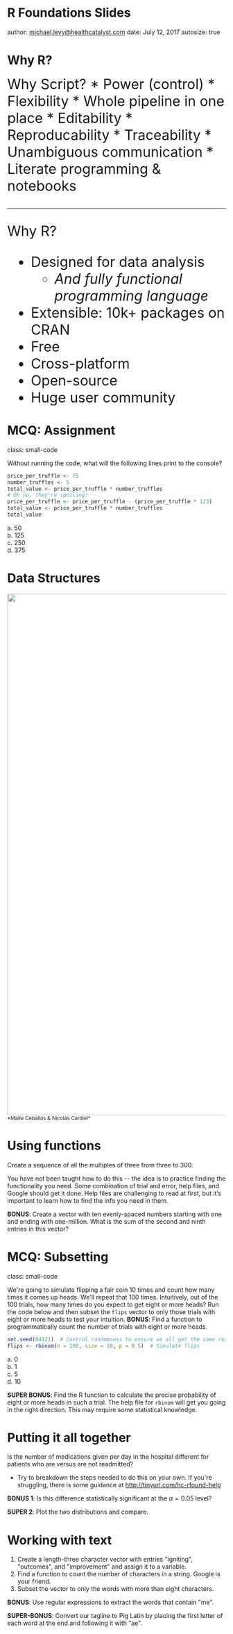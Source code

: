<style>
.small-code pre code {
  font-size: 1em;
}
</style>

R Foundations Slides
========================================================
author: michael.levy@healthcatalyst.com
date: July 12, 2017
autosize: true

Why R?
=================

<font size = "6px">
Why Script?
* Power (control)
* Flexibility  
  * Whole pipeline in one place
* Editability
* Reproducability
* Traceability
* Unambiguous communication  
	* Literate programming & notebooks  

***
Why R?    
* Designed for data analysis  
  * *And fully functional programming language*
* Extensible: 10k+ packages on CRAN  
* Free
* Cross-platform  
* Open-source  
* Huge user community
</font>

MCQ: Assignment
==================
class: small-code

Without running the code, what will the following lines print to the console?



```r
price_per_truffle <- 75
number_truffles <- 5
total_value <- price_per_truffle * number_truffles
# Oh no, they're spoiling!
price_per_truffle <- price_per_truffle - (price_per_truffle * 1/3)
total_value <- price_per_truffle * number_truffles
total_value
```

a. 50  
b. 125  
c. 250  
d. 375

Data Structures
=================


<div align="left">
<img src="dataStructures.png" width=1200>  
</div>
<small>*Maite Ceballos & Nicolás Cardiel*</small>


Using functions
================

Create a sequence of all the multiples of three from three to 300. 

You have not been taught how to do this -- the idea is to practice finding the functionality you need.
Some combination of trial and error, help files, and Google
should get it done. Help files are challenging to read at first, but it’s important
to learn how to find the info you need in them. 

**BONUS**: Create a vector with ten evenly-spaced numbers starting with one and 
ending with one-million. What is the sum of the second and ninth entries in this vector?

MCQ: Subsetting
==========
class: small-code

We're going to simulate flipping a fair coin 10 times and count how many times it comes up heads. 
We'll repeat that 100 times. Intuitively, out of the 100 trials, how many times do you expect 
to get eight or more heads? Run the code below and then subset the `flips` vector to only those trials with
eight or more heads to test your intuition. **BONUS**: Find a function to programmatically count the number of trials with eight or more heads. 


```r
set.seed(84121)  # Control randomness to ensure we all get the same result
flips <- rbinom(n = 100, size = 10, p = 0.5)  # Simulate flips
```

a. 0  
b. 1  
c. 5  
d. 10

**SUPER BONUS**: Find the R function to calculate the precise probability of 
eight or more heads in such a trial. The help file for `rbinom` will get you going in the right direction.
This may require some statistical knowledge.

Putting it all together
=======================

Is the number of medications given per day in the hospital different for patients 
who are versus are not readmitted? 

- Try to breakdown the steps needed to do this on your own. If you're struggling,
there is some guidance at http://tinyurl.com/hc-rfound-help

**BONUS 1**: Is this difference statistically significant at the $\alpha = 0.05$ level?

**SUPER 2**: Plot the two distributions and compare.

Working with text
==============

1. Create a length-three character vector with entries "igniting", "outcomes", and "improvement"
and assign it to a variable.  
1. Find a function to count the number of characters in a string. Google is your friend.
1. Subset the vector to only the words with more than eight characters.

**BONUS**: Use regular expressions to extract the words that contain "me".

**SUPER-BONUS**: Convert our tagline to Pig Latin by placing the first letter of each word at the end and following it with "ae".


